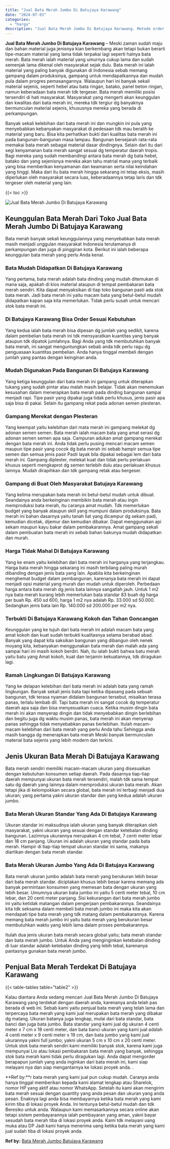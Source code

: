 ```yaml
---
title: "Jual Bata Merah Jumbo Di Batujaya Karawang"
date: "2024-07-03"
categories: 
  - "harga"
description: "Jual Bata Merah Jumbo Di Batujaya Karawang. Metode order bata merah yang kami jual pun cukup mudah. Caranya anda hanya tinggal memberikan kepada kami alamat..."
---
```


**Jual Bata Merah Jumbo Di Batujaya Karawang** – Meski zaman sudah maju dan bahan material juga jenisnya kian berkembang akan tetapi bukan berarti tipe-macam material yang lama tidak terpakai lagi seperti halnya bata merah. Bata merah ialah material yang umurnya cukup lama dan sudah semenjak lama dikenal oleh masyarakat sejak dulu. Bata merah ini ialah material yang paling banyak digunakan di Indonesia sebab memang gampang dalam produksinya, gampang untuk mendapatkannya dan mudah pula dalam progres pemasangannya. Walaupun hari ini banyak sekali material sejenis, seperti hebel atau bata ringan, batako, panel beton ringan, namun keberadaan bata merah tdk tergeser. Bata merah memiliki posisi tersendiri di hati masyarakat. Masyarakat yang mengerti akan keunggulan dan kwalitas dari bata merah ini, mereka tdk tergiur dg banyaknya bermunculan material sejenis, khususnya mereka yang berada di perkampungan.

Banyak sekali kelebihan dari bata merah ini dan mungkin ini pula yang menyebabkan kebanyakan masyarakat di pedesaan tdk mau beralih ke material yang baru. Bisa kita perhatikan bukti dari kualitas bata merah ini pada bangunan-bangunan masa lampau. Bangunan bersejarah rata-rata memakai bata merah sebagai material dasar dindingnya. Selain dari itu dari segi kenyamanan bata merah sangat sesuai dg temperatur daerah tropis. Bagi mereka yang sudah membandingi antara bata merah dg bata hebel, batako dan yang sejenisnya mereka akan tahu matrial mana yang terbaik yang bisa memberikan kenyamanan dan keamanan serta nilai keindahan yang tinggi. Maka dari itu bata merah hingga sekarang ini tetap eksis, masih diperlukan oleh masyarakat secara luas, keberadaannya tetap laris dan tdk tergeser oleh material yang lain.

{{< toc >}}

![Jual Bata Merah Jumbo Di Batujaya Karawang](/images/jual-bata-merah-02.png)

## Keunggulan Bata Merah Dari Toko Jual Bata Merah Jumbo Di Batujaya Karawang

Bata merah banyak sekali keunggulannya yang menyebabkan bata merah masih menjadi unggulan masyarakat Indonesia terutamanya di perkampungan dan juga di pinggiran kota. Berikut ini ialah beberapa keunggulan bata merah yang perlu Anda kenal.

### Bata Mudah Didapatkan Di Batujaya Karawang

Yang pertama, bata merah adalah bata dinding yang mudah ditemukan di mana saja, apakah di kios material ataupun di tempat pembakaran bata merah sendiri. Kita dapat menyaksikan di tiap toko bangunan pasti ada stok bata merah. Jadi bata merah ini yaitu macam bata yang betul-betul mudah didapatkan kapan saja kita memerlukan. Tidak perlu susah untuk mencari stok bata merah ini.

### Di Batujaya Karawang Bisa Order Sesuai Kebutuhan

Yang kedua ialah bata merah bisa dipesan dg jumlah yang sedikit, karena dalam pembelian bata merah ini tdk mensyaratkan kuantitas yang banyak ataupun tdk dipatok jumlahnya. Bagi Anda yang tdk membutuhkan banyak bata merah, ini sangat menguntungkan sebab anda tdk perlu ragu dg penguasaan kuantitas pembelian. Anda hanya tinggal membeli dengan jumlah yang pantas dengan keinginan anda.

### Mudah Digunakan Pada Bangunan Di Batujaya Karawang

Yang ketiga keunggulan dari bata merah ini gampang untuk diterapkan tukang yang sudah pintar atau malah masih belajar. Tidak akan menemukan kesusahan dalam menerapkan bata merah pada dinding bangunan sampai menjadi rapi. Tipe pasir yang dipakai juga tidak perlu khusus, jenis pasir apa saja bisa di pakai. Selain itu gampang rekat pada adonan semen plesteran.

### Gampang Merekat dengan Plesteran

Yang keempat yaitu kelebihan dari mata merah ini gampang melekat dg adonan semen semen. Bata merah ialah macam bata yang amat serasi dg adonan semen semen apa saja. Campuran adukan amat gampang merekat dengan bata merah ini. Anda tidak perlu pusing mencari macam semen maupun tipe pasir yang cocok dg bata merah ini sebab hampir semua tipe semen dan semua jenis pasir Pasti layak bila dipakai sebagai lem dari bata merah ini. Gampang diplester, melekat kuat dan tidak perlu perlakuan khusus seperti mengkaprot dg semen terlebih dulu atau perlakuan khusus lainnya. Mudah dirapihkan dan tdk gampang retak atau bergeser.

### Gampang di Buat Oleh Masyarakat Batujaya Karawang

Yang kelima merupakan bata merah ini betul-betul mudah untuk dibuat. Seandainya anda berkeinginan membikin bata merah atau ingin memproduksi bata merah, itu caranya amat mudah. Tdk memerlukan budget yang banyak ataupun skill yang mumpuni dalam produksinya. Bata merah ini bahan dasarnya yaitu tanah liat yang dicampur dg sekam padi, kemudian dicetak, dijemur dan kemudian dibakar. Dapat menggunakan api sekam maupun kayu bakar dalam pembakarannya. Amat gampang sekali dalam pembuatan bata merah ini sebab bahan bakunya mudah didapatkan dan murah.

### Harga Tidak Mahal Di Batujaya Karawang

Yang ke enam yaitu kelebihan dari bata merah ini harganya yang terjangkau. Harga bata merah hingga sekarang ini masih terbilang paling murah dibanding dengan jenis bata yang lain. Apabila kita berkeinginan menghemat budget dalam pembangunan, karenanya bata merah ini dapat menjadi opsi material yang murah dan mudah untuk diperoleh. Perbedaan harga antara bata merah dg jenis bata lainnya sangatlah jauh. Untuk 1 m2 nya bata merah kurang lebih memerlukan bata standar 83 buah dg harga per buah Rp. 450 sd 600, harga 1 m2 nya adalah Rp. 33.000 sd 50.000. Sedangkan jenis bata lain Rp. 140.000 sd 200.000 per m2 nya.

### Terbukti Di Batujaya Karawang Kokoh dan Tahan Goncangan

Keunggulan yang ke tujuh dari bata merah ini adalah macam bata yang amat kokoh dan kuat sudah terbukti kualitasnya selama berabad abad. Banyak yang dapat kita saksikan bangunan yang dibangun oleh nenek moyang kita, kebanyakan menggunakan bata merah dan malah ada yang sampai hari ini masih kokoh berdiri. Nah, itu ialah bukti bahwa batu merah yaitu batu yang Amat kokoh, kuat dan terjamin kekuatannya, tdk diragukan lagi.

### Ramah Lingkungan Di Batujaya Karawang

Yang ke delapan kelebihan dari bata merah ini adalah bata yang ramah lingkungan. Banyak sekali jenis bata tapi ketika dipasang pada sebuah bangunan, tdk terasa nyaman didalam bangunan tersebut, misalkan terasa panas, terlalu lembab dll. Tapi bata merah ini sangat cocok dg temperatur daerah apa saja dan bisa menyesuaikan cuaca. Ketika musim dingin bata merah ini akan menyerap dingin dan tidak menyebabkan dingin berlebihan dan begitu juga dg waktu musim panas, bata merah ini akan menyerap panas sehingga tidak menyebabkan panas berlebihan. Itulah macam-macam kelebihan dari bata merah yang perlu Anda tahu Sehingga anda masih bangga dg menerapkan bata merah Meski banyak bermunculan material bata sejenis yang lebih modern dan terkini.

## Jenis Ukuran Bata Merah Di Batujaya Karawang

Bata merah sendiri memiliki macam-macam ukuran yang disesuaikan dengan kebutuhan konsumen setiap daerah. Pada dasarnya tiap-tiap daerah mempunyai ukuran bata merah tersendiri, malah tdk sama tempat satu dg daerah yang lainnya dalam memproduksi ukuran bata merah. Akan tetapi jika di kelompokkan secara global, bata merah ini terbagi menjadi dua ukuran; yang pertama yakni ukuran standar dan yang kedua adalah ukuran jumbo.

### Bata Merah Ukuran Standar Yang Ada Di Batujaya Karawang

Ukuran standar ini maksudnya ialah ukuran yang banyak diterapkan oleh masyarakat, yakni ukuran yang sesuai dengan standar ketebalan dinding bangunan. Lazimnya ukurannya merupakan 4 cm tebal, 7 centi meter lebar dan 18 cm panjang. Ukuran ini adalah ukuran yang standar pada bata merah. Hampir di tiap-tiap tempat ukuran standar ini sama, makanya diartikan dengan bata merah standar.

### Bata Merah Ukuran Jumbo Yang Ada Di Batujaya Karawang

Bata merah ukuran jumbo adalah bata merah yang berukuran lebih besar dari bata merah standar. diciptakan khusus lebih besar karena memang ada banyak permintaan konsumen yang memesan bata dengan ukuran yang lebih besar. Umumnya ukuran bata jumbo ini yaitu 5 centi meter tebal, 10 cm lebar, dan 20 centi meter panjang. Sisi kekurangan dari bata merah jumbo ini yaitu ketidak matangan dalam pengerjaan pembakarannya. Seandainya kita tdk seksama dalam membeli bata merah jumbo ini maka kita akan mendapati tipe bata merah yang tdk matang dalam pembakarannya. Karena memang bata merah jumbo ini yaitu bata merah yang berukuran besar membutuhkan waktu yang lebih lama dalam proses pembakarannya.

Itulah dua jenis ukuran bata merah secara global yaitu; bata merah standar dan bata merah jumbo. Untuk Anda yang menginginkan ketebalan dinding di luar standar adalah ketebalan dinding yang lebih tebal, karenanya pantasnya gunakan bata merah jumbo.

## Penjual Bata Merah Terdekat Di Batujaya Karawang

{{< table-tables table="table2" >}}

Kalau diantara Anda sedang mencari Jual Bata Merah Jumbo Di Batujaya Karawang yang terdekat dengan daerah anda, karenanya anda telah pas berada di web ini. Sebab kami yaitu penjual bata merah yang telah lama dan terpercaya bata merah yang kami jual merupakan bata merah yang dibakar dg matang. Ukuran batanya juga lengkap, mulai dari bata standar, bata banci dan juga bata jumbo. Bata standar yang kami jual dg ukuran 4 centi meter x 7 cm x 18 centi meter, dan bata banci ukuran yang kami jual adalah 4 centi meter x 9 centi meter x 19 cm, dan bata jumbo yang kami jual ukurannya yakni full jumbo; yakni ukuran 5 cm x 10 cm x 20 centi meter. Untuk stok bata merah sendiri kami memiliki banyak stok, karena kami juga mempunyai Lio atau lokasi pembakaran bata merah yang banyak, sehingga stok bata merah kami tidak perlu diragukan lagi. Anda dapat mengorder berapapun jumlah yang anda inginkan dari bata merah ini, kami siap melayani nya dan siap mengantarnya ke lokasi proyek anda.
.

**Ref by:**r bata merah yang kami jual pun cukup mudah. Caranya anda hanya tinggal memberikan kepada kami alamat lengkap atau Sharelok, nomor HP yang aktif atau nomor WhatsApp. Setelah itu kami akan mengirim bata merah sesuai dengan quantity yang anda pesan dan ukuran yang anda pesan. Enaknya lagi anda bisa membayarnya ketika bata merah yang kami kirim tiba di lokasi proyek Anda. Ini tentunya betul-betul mudah dan tdk Beresiko untuk anda. Walaupun kami memasarkannya secara online akan tetapi sistem pembayarannya ialah pembayaran yang aman, yakni bayar sesudah bata merah tiba di lokasi proyek anda. Kami tdk melayani uang muka atau DP Jadi kami hanya menerima uang ketika bata merah yang kami jual sudah tiba di lokasi proyek anda.

**Ref by:** [Bata Merah Jumbo Batujaya Karawang](https://id.wikipedia.org/wiki/Bata)
